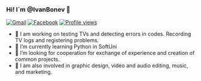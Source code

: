 ### Hi! I`m @IvanBonev 👋
[![Gmail](https://img.shields.io/badge/Gmail-%23EA4335?style=for-the-badge&logo=Gmail)](mailto:ivan.v.bonev@gmail.com) 
[![Facebook](https://shields.io/badge/Facebook-blue)](https://www.facebook.com/ivan.bonev.524934)
[![Profile views](https://komarev.com/ghpvc/?username=IvanBonev89)](https://github.com/IvanBonev89)

- 🔭 I am working on testing TVs and detecting errors in codes. Recording TV logs and registering problems.
- 🌱 I’m currently learning Python in SoftUni
- 👯 I’m looking for cooperation for exchange of experience and creation of common projects.
- 💬 I am also involved in graphic design, video and audio editing, music, and marketing.

<!--
**IvanBonev89/IvanBonev89** is a ✨ _special_ ✨ repository because its `README.md` (this file) appears on your GitHub profile.

Here are some ideas to get you started:

- 🔭 I am working on testing TVs and detecting errors in codes. Recording TV logs and registering problems.
- 🌱 I’m currently learning Python in SoftUni
- 👯 I’m looking for cooperation for exchange of experience and creation of common projects.
- 💬 I am also involved in graphic design, video and audio editing, music, and marketing.
